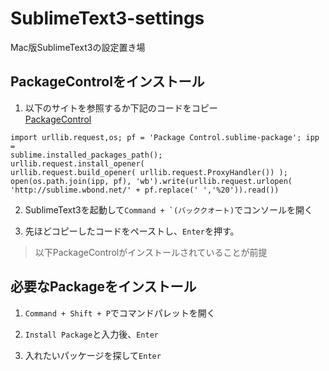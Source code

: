 SublimeText3-settings
=====================

Mac版SublimeText3の設定置き場

## PackageControlをインストール
1. 以下のサイトを参照するか下記のコードをコピー  
[PackageControl](https://sublime.wbond.net/installation#st3)
```
import urllib.request,os; pf = 'Package Control.sublime-package'; ipp = 
sublime.installed_packages_path();       urllib.request.install_opener( 
urllib.request.build_opener( urllib.request.ProxyHandler()) ); 
open(os.path.join(ipp, pf), 'wb').write(urllib.request.urlopen( 
'http://sublime.wbond.net/' + pf.replace(' ','%20')).read())
```

2. SublimeText3を起動して``Command + `(バッククオート)``でコンソールを開く

3. 先ほどコピーしたコードをペーストし、`Enter`を押す。

> 以下PackageControlがインストールされていることが前提

## 必要なPackageをインストール
1. `Command + Shift + P`でコマンドパレットを開く

2. `Install Package`と入力後、`Enter`

3. 入れたいパッケージを探して`Enter`

